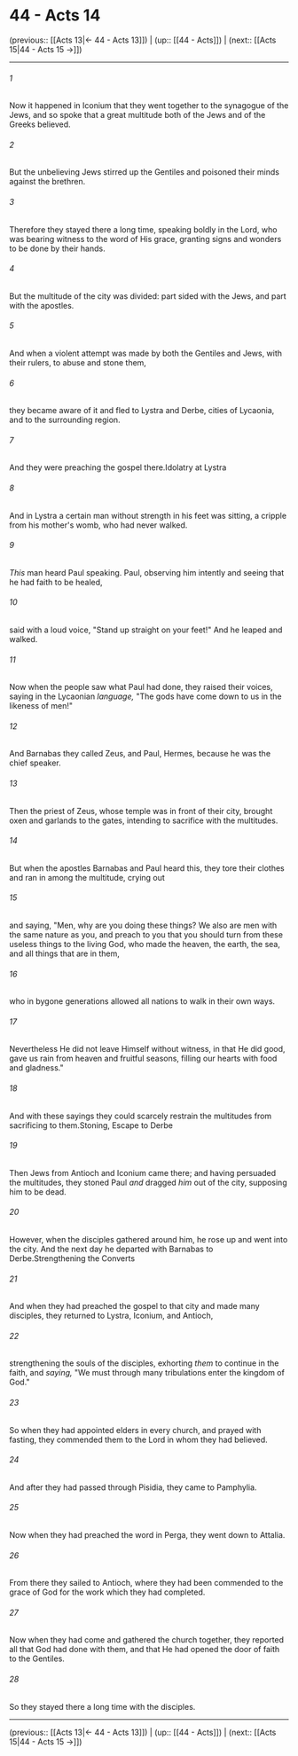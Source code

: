 # 44 - Acts 14

(previous:: [[Acts 13|← 44 - Acts 13]]) | (up:: [[44 - Acts]]) | (next:: [[Acts 15|44 - Acts 15 →]])

***


###### 1 
Now it happened in Iconium that they went together to the synagogue of the Jews, and so spoke that a great multitude both of the Jews and of the Greeks believed. 

###### 2 
But the unbelieving Jews stirred up the Gentiles and poisoned their minds against the brethren. 

###### 3 
Therefore they stayed there a long time, speaking boldly in the Lord, who was bearing witness to the word of His grace, granting signs and wonders to be done by their hands. 

###### 4 
But the multitude of the city was divided: part sided with the Jews, and part with the apostles. 

###### 5 
And when a violent attempt was made by both the Gentiles and Jews, with their rulers, to abuse and stone them, 

###### 6 
they became aware of it and fled to Lystra and Derbe, cities of Lycaonia, and to the surrounding region. 

###### 7 
And they were preaching the gospel there.Idolatry at Lystra 

###### 8 
And in Lystra a certain man without strength in his feet was sitting, a cripple from his mother's womb, who had never walked. 

###### 9 
_This_ man heard Paul speaking. Paul, observing him intently and seeing that he had faith to be healed, 

###### 10 
said with a loud voice, "Stand up straight on your feet!" And he leaped and walked. 

###### 11 
Now when the people saw what Paul had done, they raised their voices, saying in the Lycaonian _language,_ "The gods have come down to us in the likeness of men!" 

###### 12 
And Barnabas they called Zeus, and Paul, Hermes, because he was the chief speaker. 

###### 13 
Then the priest of Zeus, whose temple was in front of their city, brought oxen and garlands to the gates, intending to sacrifice with the multitudes. 

###### 14 
But when the apostles Barnabas and Paul heard this, they tore their clothes and ran in among the multitude, crying out 

###### 15 
and saying, "Men, why are you doing these things? We also are men with the same nature as you, and preach to you that you should turn from these useless things to the living God, who made the heaven, the earth, the sea, and all things that are in them, 

###### 16 
who in bygone generations allowed all nations to walk in their own ways. 

###### 17 
Nevertheless He did not leave Himself without witness, in that He did good, gave us rain from heaven and fruitful seasons, filling our hearts with food and gladness." 

###### 18 
And with these sayings they could scarcely restrain the multitudes from sacrificing to them.Stoning, Escape to Derbe 

###### 19 
Then Jews from Antioch and Iconium came there; and having persuaded the multitudes, they stoned Paul _and_ dragged _him_ out of the city, supposing him to be dead. 

###### 20 
However, when the disciples gathered around him, he rose up and went into the city. And the next day he departed with Barnabas to Derbe.Strengthening the Converts 

###### 21 
And when they had preached the gospel to that city and made many disciples, they returned to Lystra, Iconium, and Antioch, 

###### 22 
strengthening the souls of the disciples, exhorting _them_ to continue in the faith, and _saying,_ "We must through many tribulations enter the kingdom of God." 

###### 23 
So when they had appointed elders in every church, and prayed with fasting, they commended them to the Lord in whom they had believed. 

###### 24 
And after they had passed through Pisidia, they came to Pamphylia. 

###### 25 
Now when they had preached the word in Perga, they went down to Attalia. 

###### 26 
From there they sailed to Antioch, where they had been commended to the grace of God for the work which they had completed. 

###### 27 
Now when they had come and gathered the church together, they reported all that God had done with them, and that He had opened the door of faith to the Gentiles. 

###### 28 
So they stayed there a long time with the disciples.

***

(previous:: [[Acts 13|← 44 - Acts 13]]) | (up:: [[44 - Acts]]) | (next:: [[Acts 15|44 - Acts 15 →]])
